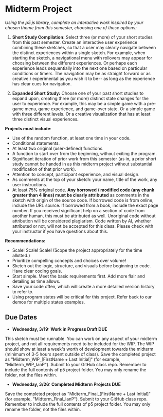 # **Midterm Project**
_Using the p5.js library, complete an interactive work inspired by your chosen theme from this semester, choosing one of these options:_  
  
1. **Short Study Compilation:** Select three (or more) of your short studies from this past semester. Create an interactive user experience combining these sketches, so that a user may clearly navigate between the distinct experiences within a single sketch. For example, when starting the sketch, a navigational menu with rollovers may appear for choosing between the different experiences. Or perhaps each experience leads sequentially into the next one based on particular conditions or timers. The navigation may be as straight forward or as creative / experimental as you wish it to be-- as long as the experience has clear cues for navigation.     

2. **Expanded Short Study:** Choose one of your past short studies to expand upon, creating three (or more) distinct state changes for the user to experience. For example, this may be a simple game with a pre-game menu, game experience, and game-over state. Or a simple game with three different levels. Or a creative visualization that has at least three distinct visual experiences.   
  
 
**Projects must include:**   
*  Use of the random function, at least one time in your code.     
*  Conditional statements.  
*  At least two original (user-defined) functions.                
*  A function to start over from the beginning, without exiting the program.    
*  Significant iteration of prior work from this semester (as in, a prior short study cannot be handed in as this midterm project without substantial modification of that prior work).       
*  Attention to concept, participant experience, and visual design.      
*  As comments at the top of your sketch: your name, title of the work, any user instructions.    
*  At least 75% original code. **Any borrowed / modified code (any chunk greater than 4 lines) must be clearly attributed** as comments in the sketch with origin of the source code. If borrowed code is from online, include the URL source. If borrowed from a book, include the exact page number. If you received significant help on a section of code from another human, this must be attributed as well. Unoriginal code without attribution will be considered plagiarism. Code written by AI, whether attributed or not, will not be accepted for this class. Please check with your instructor if you have questions about this.            
   

**Recommendations:**  
*  Scale! Scale! Scale! (Scope the project appropriately for the time allotted.)    
*  Prioritize compelling concepts and choices over volume!    
*  Sketch out the logic, structure, and visuals before beginning to code. Have clear coding goals.         
*  Start simple. Meet the basic requirements first. Add more flair and detailing as time allows.    
*  Save your code often, which will create a more detailed version history to refer to.     
*  Using program states will be critical for this project. Refer back to our demos for multiple states examples.    
  
## **Due Dates**
* **Wednesday, 3/19: Work in Progress Draft DUE** 

This sketch must be runnable. You can work on any aspect of your midterm project, and not all requirements need to be included for the WIP. The WIP should show at least a week's worth of development towards the midterm (minimum of 3-5 hours spent outside of class). Save the completed project as "Midterm_WIP_[FirstName + Last Initial]" (for example, "Midterm_WIP_IanP"). Submit to your GitHub class repo. Remember to include the full contents of p5 project folder. You may only rename the folder, not the files within.
 
* **Wednesday, 3/26: Completed Midterm Projects DUE** 

Save the completed project as "Midterm_Final_[FirstName + Last Initial]" (for example, "Midterm_Final_IanP"). Submit to your GitHub class repo. Remember to include the full contents of p5 project folder. You may only rename the folder, not the files within.
 